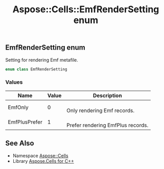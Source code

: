 ﻿---
title: Aspose::Cells::EmfRenderSetting enum
linktitle: EmfRenderSetting
second_title: Aspose.Cells for C++ API Reference
description: 'Aspose::Cells::EmfRenderSetting enum. Setting for rendering Emf metafile in C++.'
type: docs
weight: 19600
url: /cpp/aspose.cells/emfrendersetting/
---
## EmfRenderSetting enum


Setting for rendering Emf metafile.

```cpp
enum class EmfRenderSetting
```

### Values

| Name | Value | Description |
| --- | --- | --- |
| EmfOnly | 0 | <br>Only rendering Emf records. |
| EmfPlusPrefer | 1 | <br>Prefer rendering EmfPlus records. |

## See Also

* Namespace [Aspose::Cells](../)
* Library [Aspose.Cells for C++](../../)
